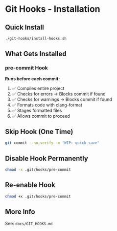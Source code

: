 # Git Hooks - Installation

## Quick Install

```bash
./git-hooks/install-hooks.sh
```

## What Gets Installed

### pre-commit Hook

**Runs before each commit:**
1. ✅ Compiles entire project
2. ✅ Checks for errors → Blocks commit if found
3. ✅ Checks for warnings → Blocks commit if found
4. ✅ Formats code with clang-format
5. ✅ Stages formatted files
6. ✅ Allows commit to proceed

## Skip Hook (One Time)

```bash
git commit --no-verify -m "WIP: quick save"
```

## Disable Hook Permanently

```bash
chmod -x .git/hooks/pre-commit
```

## Re-enable Hook

```bash
chmod +x .git/hooks/pre-commit
```

## More Info

See: `docs/GIT_HOOKS.md`

